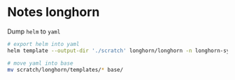 # Notes longhorn

Dump `helm` to `yaml`

```sh
# export helm into yaml
helm template --output-dir './scratch' longhorn/longhorn -n longhorn-system -f values.yaml

# move yaml into base
mv scratch/longhorn/templates/* base/
```
